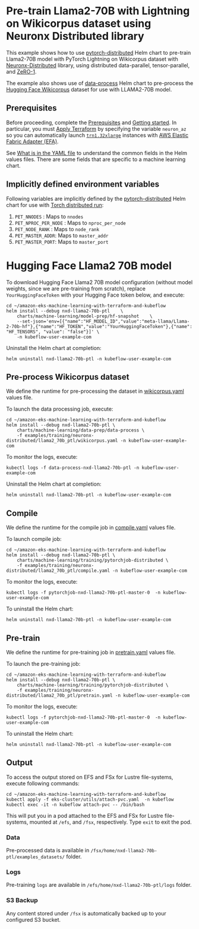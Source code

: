 # Pre-train Llama2-70B with Lightning on Wikicorpus dataset using Neuronx Distributed library

This example shows how to use [pytorch-distributed](../../../charts/machine-learning/training/pytorchjob-elastic/Chart.yaml) Helm chart to pre-train Llama2-70B model with PyTorch Lightning on Wikicorpus dataset with [Neuronx-Distributed](https://github.com/aws-neuron/neuronx-distributed/tree/main) library, using distributed data-parallel, tensor-parallel, and [ZeRO-1](https://pytorch.org/tutorials/recipes/zero_redundancy_optimizer.html). 

The example also shows use of [data-process](../../../charts/machine-learning/data-prep/data-process/Chart.yaml) Helm chart to pre-process the [Hugging Face Wikicorpus](https://huggingface.co/datasets/wikicorpus) dataset for use with LLAMA2-70B model.

## Prerequisites

Before proceeding, complete the [Prerequisites](../../../../README.md#prerequisites) and [Getting started](../../../../README.md#getting-started). In particular, you must [Apply Terraform](../../../../README.md#apply-terraform) by specifying the variable `neuron_az` so you can automatically launch [`trn1.32xlarge`](https://aws.amazon.com/ec2/instance-types/trn1/) instances with [AWS Elastic Fabric Adapter (EFA)](https://aws.amazon.com/hpc/efa/).

See [What is in the YAML file](../../../../README.md#yaml-recipes) to understand the common fields in the Helm values files. There are some fields that are specific to a machine learning chart.


## Implicitly defined environment variables

Following variables are implicitly defined by the [pytorch-distributed](../../../charts/machine-learning/training/pytorchjob-distributed/Chart.yaml) Helm chart for use with [Torch distributed run](https://github.com/pytorch/pytorch/blob/main/torch/distributed/run.py):

1. `PET_NNODES` : Maps to `nnodes`
2. `PET_NPROC_PER_NODE` : Maps to `nproc_per_node` 
3. `PET_NODE_RANK` : Maps to `node_rank` 
4. `PET_MASTER_ADDR`: Maps to `master_addr` 
5. `PET_MASTER_PORT`: Maps to `master_port`

# Hugging Face Llama2 70B model

To download Hugging Face Llama2 70B model configuration (without model weights, since we are pre-training from scratch), replace `YourHuggingFaceToken` with your Hugging Face token below, and execute:

    cd ~/amazon-eks-machine-learning-with-terraform-and-kubeflow
    helm install --debug nxd-llama2-70b-ptl    \
        charts/machine-learning/model-prep/hf-snapshot    \
        --set-json='env=[{"name":"HF_MODEL_ID","value":"meta-llama/Llama-2-70b-hf"},{"name":"HF_TOKEN","value":"YourHuggingFaceToken"},{"name": "HF_TENSORS", "value": "false"}]' \
        -n kubeflow-user-example-com

Uninstall the Helm chart at completion:

    helm uninstall nxd-llama2-70b-ptl -n kubeflow-user-example-com

## Pre-process Wikicorpus dataset

We define the runtime for pre-processing the dataset in [wikicorpus.yaml](./wikicorpus.yaml) values file. 

To launch the data processing job, execute:

    cd ~/amazon-eks-machine-learning-with-terraform-and-kubeflow
    helm install --debug nxd-llama2-70b-ptl \
        charts/machine-learning/data-prep/data-process \
        -f examples/training/neuronx-distributed/llama2_70b_ptl/wikicorpus.yaml -n kubeflow-user-example-com

To monitor the logs, execute:

    kubectl logs -f data-process-nxd-llama2-70b-ptl -n kubeflow-user-example-com

Uninstall the Helm chart at completion:

    helm uninstall nxd-llama2-70b-ptl -n kubeflow-user-example-com

## Compile

We define the runtime for the compile job in [compile.yaml](./compile.yaml) values file. 

To launch compile job:

    cd ~/amazon-eks-machine-learning-with-terraform-and-kubeflow
    helm install --debug nxd-llama2-70b-ptl \
        charts/machine-learning/training/pytorchjob-distributed \
        -f examples/training/neuronx-distributed/llama2_70b_ptl/compile.yaml -n kubeflow-user-example-com

To monitor the logs, execute:

    kubectl logs -f pytorchjob-nxd-llama2-70b-ptl-master-0  -n kubeflow-user-example-com

To uninstall the Helm chart:

    helm uninstall nxd-llama2-70b-ptl -n kubeflow-user-example-com

## Pre-train

We define the runtime for pre-training job in [pretrain.yaml](./pretrain.yaml) values file. 

To launch the pre-training job:

    cd ~/amazon-eks-machine-learning-with-terraform-and-kubeflow
    helm install --debug nxd-llama2-70b-ptl \
        charts/machine-learning/training/pytorchjob-distributed \
        -f examples/training/neuronx-distributed/llama2_70b_ptl/pretrain.yaml -n kubeflow-user-example-com

To monitor the logs, execute:

    kubectl logs -f pytorchjob-nxd-llama2-70b-ptl-master-0  -n kubeflow-user-example-com

To uninstall the Helm chart:

    helm uninstall nxd-llama2-70b-ptl -n kubeflow-user-example-com

## Output

To access the output stored on EFS and FSx for Lustre file-systems, execute following commands:

    cd ~/amazon-eks-machine-learning-with-terraform-and-kubeflow
    kubectl apply -f eks-cluster/utils/attach-pvc.yaml  -n kubeflow
    kubectl exec -it -n kubeflow attach-pvc -- /bin/bash


This will put you in a pod attached to the  EFS and FSx for Lustre file-systems, mounted at `/efs`, and `/fsx`, respectively. Type `exit` to exit the pod.

### Data

Pre-processed data is available in `/fsx/home/nxd-llama2-70b-ptl/examples_datasets/` folder.

### Logs

Pre-training `logs` are available in `/efs/home/nxd-llama2-70b-ptl/logs` folder. 

### S3 Backup

Any content stored under `/fsx` is automatically backed up to your configured S3 bucket.
